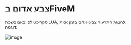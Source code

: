 # צבע אדום בFiveM
סקריפט לפייבאם בשפת LUA, להצגת התרעות צבע-אדום בזמן אמת.
<br/>
דוגמה:
<br/>
<br/>
![image](https://media.discordapp.net/attachments/1104546968103026779/1176466426073194566/image.png?ex=66278abd&is=661515bd&hm=0bd6bcb4c5b5a38ea1eafdc27ac7111d825d5065530703e2daabbd09e9767d6e&=&format=webp&quality=lossless&width=1193&height=671)
